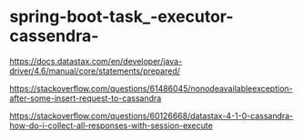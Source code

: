 # spring-boot-task_-executor-cassendra-

https://docs.datastax.com/en/developer/java-driver/4.6/manual/core/statements/prepared/


https://stackoverflow.com/questions/61486045/nonodeavailableexception-after-some-insert-request-to-cassandra

https://stackoverflow.com/questions/60126668/datastax-4-1-0-cassandra-how-do-i-collect-all-responses-with-session-execute
